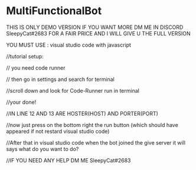 

# MultiFunctionalBot





THIS IS ONLY DEMO VERSION IF YOU WANT MORE DM ME IN DISCORD SleepyCat#2683 FOR A FAIR PRICE AND I WILL GIVE U THE FULL VERSION





YOU MUST USE : visual studio code with javascript



//tutorial setup:

  // you need code runner

  // then go in settings and search for terminal

  //scroll down and look for Code-Runner run in terminal

  //your done!



  //IN LINE 12 AND 13 ARE HOSTER(HOST) AND PORTER(PORT)
  
  
  //now just press on the bottom right the run button (which should have appeared if not restard visual studio code)
  
  
  
  //After that in visual studio code when the bot joined the give server it will says what do you want to do?
  
  
  
  //IF YOU NEED ANY HELP DM ME SleepyCat#2683










